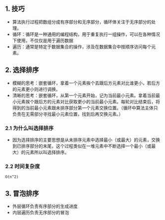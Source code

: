 ## 1. 技巧
 * 算法执行过程把数组分成有序部分和无序部分，循环体关注于无序部分的处理。
 * 循环：循环是一种通用的编程结构，用于重复执行一组操作，可以在各种情况下使用，不仅仅是用于遍历数据
 * 遍历：通常是特定于数据集合的操作，涉及在数据集合中按顺序访问每个元素。

## 2. 选择排序
 * 模糊的思考：嵌套循环，拿着一个元素挨个去跟后方元素对比谁更小，若后方的元素更小则进行调换。
 * 清晰的思考：嵌套循环，从第一个元素开始，记为当前最小元素。拿着当前最小元素挨个跟后方的元素对比获取更小的当前最小元素。每轮对比结束后，将得到的当前最小元素跟未排序部分第一个元素交换位置。（循环中算法主体只负责在无需部分寻找最小元素位置，找到后再交换元素。）
### 2.1 为什么叫选择排序
 * 因为选择排序的主要思想是从未排序元素中选择最小（或最大）的元素，交换到已排序部分的末尾，这个过程类似在一堆元素中不断选择一个最小（或最大）的元素所以叫选择排序。
### 2.2 时间复杂度
    O(n^2)

## 3. 冒泡排序
 * 外层循环负责有序部分的生成进度
 * 内层遍历负责无序部分的冒泡